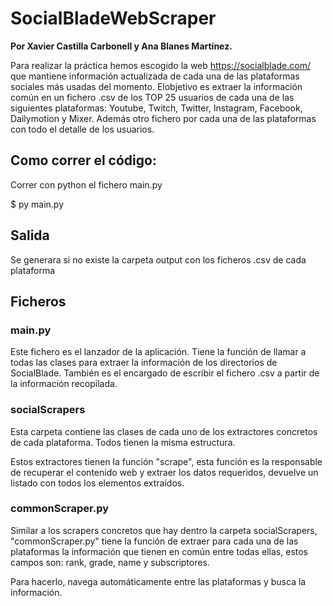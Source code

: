# SocialBladeWebScraper

__Por Xavier Castilla Carbonell y Ana Blanes Martínez.__


Para realizar la práctica hemos escogido la web https://socialblade.com/ que mantiene información actualizada de cada una de las plataformas sociales más usadas del momento. Elobjetivo es extraer la información común en un fichero .csv de los TOP 25 usuarios de cada una de las siguientes plataformas: Youtube, Twitch, Twitter, Instagram, Facebook, Dailymotion y Mixer. Además otro fichero por cada una de las plataformas con todo el detalle de los usuarios.


## Como correr el código: 
Correr con python el fichero main.py

$ py main.py

## Salida

Se generara si no existe la carpeta output con los ficheros .csv de cada plataforma

## Ficheros

### main.py

Este fichero es el lanzador de la aplicación. Tiene la función de llamar a todas las clases para extraer la información de los directorios de SocialBlade. También es el encargado de escribir el fichero .csv a partir de la información recopilada.

### socialScrapers

Esta carpeta contiene las clases de cada uno de los extractores concretos de cada plataforma. Todos tienen la misma estructura.

Estos extractores tienen la función "scrape", esta función es la responsable de recuperar el contenido web y extraer los datos requeridos, devuelve un listado con todos los elementos extraídos.


### commonScraper.py

Similar a los scrapers concretos que hay dentro la carpeta socialScrapers, "commonScraper.py" tiene la función de extraer para cada una de las plataformas la información que tienen en común entre todas ellas, estos campos son: rank, grade, name y subscriptores.

Para hacerlo, navega automáticamente entre las plataformas y busca la información.